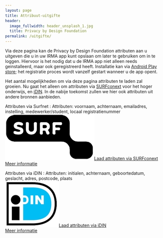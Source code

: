 ```yaml
---
layout: page
title: Attribuut-uitgifte
header:
  image_fullwidth: header_unsplash_1.jpg
  title: Privacy by Design Foundation
permalink: /uitgifte/
---
```


<style type="text/css">
  article a.button {
    margin-bottom: 0.5rem;
    margin-top: 0.5rem;
    background-color: #44667A;
  }
  article a img {
    height: 1.75rem;
    padding-right: 1rem;
  }
</style>

Via deze pagina kan de Privacy by Design Foundation attributen aan u
uitgeven die u in uw IRMA app kunt opslaan om later te gebruiken om in
te loggen. Hiervoor is het nodig dat u de IRMA app niet alleen reeds
geinstalleerd, maar ook geregistreerd heeft. Installatie kan via
[Android Play
store](https://play.google.com/store/apps/details?id=org.irmacard.cardemu);
het registratie proces wordt vanzelf gestart wanneer u de app opent.

Het aantal mogelijkheden om via deze pagina attributen te laden zal
groeien. Nu gaat het alleen om attributen via
[SURFconext](https://www.surfconext.nl) voor het hoger onderwijs, en
[iDIN](https://www.idin.nl/consumenten/). In de nabije toekomst zullen we
hier ook attributen uit andere bronnen aanbieden.

Attributen via Surfnet
:   Attributen: voornaam, achternaam, emailadres, instelling, medewerker/student, locaal registratienummer  
    <a class="button" href="/uitgifte/surfnet?action=login">
    <img src="/images/surfnet.png">Laad attributen via SURFconext</a>  
    [Meer informatie](/uitgifte-surfconext)

Attributen via iDIN
:   Attributen: initialen, achternaam, geboortedatum, geslacht, adres, postcode, plaats  
    <a class="button" href="/uitgifte/idin">
    <img src="/images/idin.png">Laad attributen via iDIN</a>  
    [Meer informatie](/uitgifte-idin)
